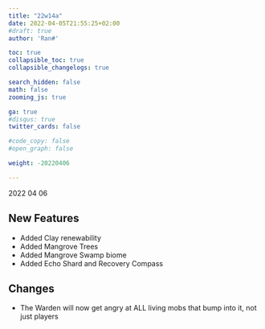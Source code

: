 ```yaml
---
title: "22w14a"
date: 2022-04-05T21:55:25+02:00
#draft: true
author: 'Ran#'

toc: true
collapsible_toc: true
collapsible_changelogs: true

search_hidden: false
math: false
zooming_js: true

ga: true
#disqus: true
twitter_cards: false

#code_copy: false
#open_graph: false

weight: -20220406

---
```


2022 04 06

## New Features
- Added Clay renewability
- Added Mangrove Trees
- Added Mangrove Swamp biome
- Added Echo Shard and Recovery Compass

## Changes
- The Warden will now get angry at ALL living mobs that bump into it, not just players
